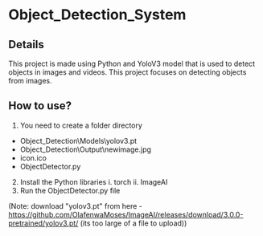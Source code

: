 # Object_Detection_System
## Details
This project is made using Python and YoloV3 model that is used to detect objects in images and videos.
This project focuses on detecting objects from images.

## How to use?
1. You need to create a folder directory 
+ Object_Detection\Models\yolov3.pt
+ Object_Detection\Output\newimage.jpg
+ icon.ico
+ ObjectDetector.py
2. Install the Python libraries
  i. torch
  ii. ImageAI
3. Run the ObjectDetector.py file

(Note: download "yolov3.pt" from here - https://github.com/OlafenwaMoses/ImageAI/releases/download/3.0.0-pretrained/yolov3.pt/ (its too large of a file to upload))
